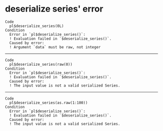 # deserialize series' error

    Code
      pl$deserialize_series(0L)
    Condition
      Error in `pl$deserialize_series()`:
      ! Evaluation failed in `$deserialize_series()`.
      Caused by error:
      ! Argument `data` must be raw, not integer

---

    Code
      pl$deserialize_series(raw(0))
    Condition
      Error in `pl$deserialize_series()`:
      ! Evaluation failed in `$deserialize_series()`.
      Caused by error:
      ! The input value is not a valid serialized Series.

---

    Code
      pl$deserialize_series(as.raw(1:100))
    Condition
      Error in `pl$deserialize_series()`:
      ! Evaluation failed in `$deserialize_series()`.
      Caused by error:
      ! The input value is not a valid serialized Series.

